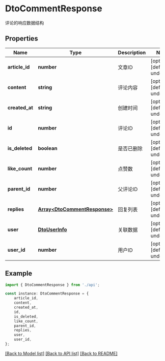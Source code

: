 # DtoCommentResponse

评论的响应数据结构

## Properties

Name | Type | Description | Notes
------------ | ------------- | ------------- | -------------
**article_id** | **number** | 文章ID | [optional] [default to undefined]
**content** | **string** | 评论内容 | [optional] [default to undefined]
**created_at** | **string** | 创建时间 | [optional] [default to undefined]
**id** | **number** | 评论ID | [optional] [default to undefined]
**is_deleted** | **boolean** | 是否已删除 | [optional] [default to undefined]
**like_count** | **number** | 点赞数 | [optional] [default to undefined]
**parent_id** | **number** | 父评论ID | [optional] [default to undefined]
**replies** | [**Array&lt;DtoCommentResponse&gt;**](DtoCommentResponse.md) | 回复列表 | [optional] [default to undefined]
**user** | [**DtoUserInfo**](DtoUserInfo.md) | 关联数据 | [optional] [default to undefined]
**user_id** | **number** | 用户ID | [optional] [default to undefined]

## Example

```typescript
import { DtoCommentResponse } from './api';

const instance: DtoCommentResponse = {
    article_id,
    content,
    created_at,
    id,
    is_deleted,
    like_count,
    parent_id,
    replies,
    user,
    user_id,
};
```

[[Back to Model list]](../README.md#documentation-for-models) [[Back to API list]](../README.md#documentation-for-api-endpoints) [[Back to README]](../README.md)
